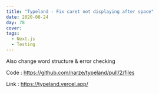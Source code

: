 ```yaml
---
title: "Typeland - Fix caret not displaying after space"
date: 2020-08-24
day: 78
cover: 
tags:
  - Next.js
  - Testing
---
```


Also change word structure & error checking

Code : https://github.com/narze/typeland/pull/2/files

Link : https://typeland.vercel.app/
